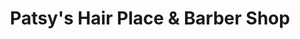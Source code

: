 ---
title: "Patsy's Hair Place & Barber Shop"
url: /sand-lake/patsys-hair-place-and-barber-shop/
shop: hairdresser
---